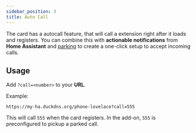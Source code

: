 ```yaml
---
sidebar_position: 3
title: Auto Call
---
```


The card has a autocall feature, that will call a extension right after it loads and registers. You can combine this with **actionable notifications** from **Home Assistant** and <a href="../add-on/parking">parking</a> to create a one-click setup to accept incoming calls.

## Usage

Add `?call=<number>` to your **URL**.

Example: 
```
https://my-ha.duckdns.org/phone-lovelace?call=555
```
This will call `555` when the card registers. In the add-on, `555` is preconfigured to pickup a parked call.  
